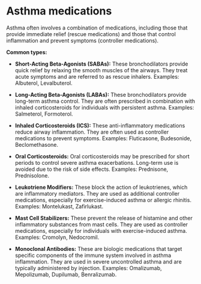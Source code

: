# Asthma medications

Asthma often involves a combination of medications, including those that provide immediate relief (rescue medications) and those that control inflammation and prevent symptoms (controller medications).

**Common types:**

* **Short-Acting Beta-Agonists (SABAs):** These bronchodilators provide quick relief by relaxing the smooth muscles of the airways. They treat acute symptoms and are referred to as rescue inhalers. Examples: Albuterol, Levalbuterol.

* **Long-Acting Beta-Agonists (LABAs):** These bronchodilators provide long-term asthma control. They are often prescribed in combination with inhaled corticosteroids for individuals with persistent asthma. Examples: Salmeterol, Formoterol.

* **Inhaled Corticosteroids (ICS):** These anti-inflammatory medications reduce airway inflammation. They are often used as controller medications to prevent symptoms. Examples: Fluticasone, Budesonide, Beclomethasone.

* **Oral Corticosteroids:** Oral corticosteroids may be prescribed for short periods to control severe asthma exacerbations. Long-term use is avoided due to the risk of side effects. Examples: Prednisone, Prednisolone.

* **Leukotriene Modifiers:** These block the action of leukotrienes, which are inflammatory mediators. They are used as additional controller medications, especially for exercise-induced asthma or allergic rhinitis. Examples: Montelukast, Zafirlukast.

* **Mast Cell Stabilizers:** These prevent the release of histamine and other inflammatory substances from mast cells. They are used as controller medications, especially for individuals with exercise-induced asthma. Examples: Cromolyn, Nedocromil.

* **Monoclonal Antibodies:** These are biologic medications that target specific components of the immune system involved in asthma inflammation. They are used in severe uncontrolled asthma and are typically administered by injection. Examples: Omalizumab, Mepolizumab, Dupilumab, Benralizumab.

